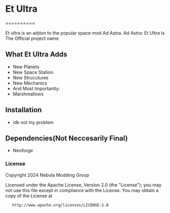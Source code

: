 # Et Ultra
==========

Et ultra is an addon to the popular space mod Ad Astra.
Ad Astra: Et Ultra Is The Official project name

## What Et Ultra Adds

- New Planets
- New Space Station
- New Strucutures
- New Mechanics
- And Most Importantly:
- Marshmallows

## Installation
- idk not my problem

## Dependencies(Not Neccesarily Final)
- Neoforge

### License


   Copyright 2024 Nebula Modding Group

   Licensed under the Apache License, Version 2.0 (the "License");
   you may not use this file except in compliance with the License.
   You may obtain a copy of the License at

       http://www.apache.org/licenses/LICENSE-2.0
